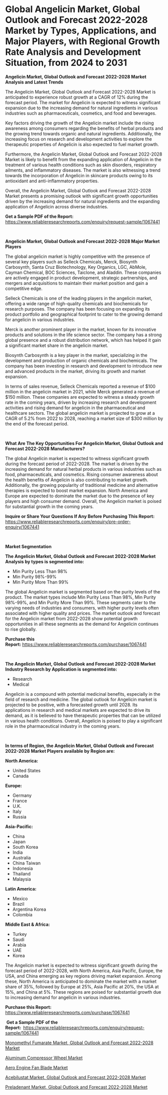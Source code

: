<p><h1>Global Angelicin Market, Global Outlook and Forecast 2022-2028 Market by Types, Applications, and Major Players, with Regional Growth Rate Analysis and Development Situation, from 2024 to 2031</h1></p><p><strong>Angelicin Market, Global Outlook and Forecast 2022-2028 Market Analysis and Latest Trends</strong></p>
<p><p>The Angelicin Market, Global Outlook and Forecast 2022-2028 Market is anticipated to experience robust growth at a CAGR of 12% during the forecast period. The market for Angelicin is expected to witness significant expansion due to the increasing demand for natural ingredients in various industries such as pharmaceuticals, cosmetics, and food and beverages.</p><p>Key factors driving the growth of the Angelicin market include the rising awareness among consumers regarding the benefits of herbal products and the growing trend towards organic and natural ingredients. Additionally, the increasing focus on research and development activities to explore the therapeutic properties of Angelicin is also expected to fuel market growth.</p><p>Furthermore, the Angelicin Market, Global Outlook and Forecast 2022-2028 Market is likely to benefit from the expanding application of Angelicin in the treatment of various health conditions such as skin disorders, respiratory ailments, and inflammatory diseases. The market is also witnessing a trend towards the incorporation of Angelicin in skincare products owing to its antioxidant and anti-inflammatory properties.</p><p>Overall, the Angelicin Market, Global Outlook and Forecast 2022-2028 Market presents a promising outlook with significant growth opportunities driven by the increasing demand for natural ingredients and the expanding application of Angelicin across diverse industries.</p></p>
<p><strong>Get a Sample PDF of the Report:&nbsp;</strong> <a href="https://www.reliableresearchreports.com/enquiry/request-sample/1067441">https://www.reliableresearchreports.com/enquiry/request-sample/1067441</a></p>
<p>&nbsp;</p>
<p><strong>Angelicin Market, Global Outlook and Forecast 2022-2028 Major Market Players</strong></p>
<p><p>The global angelicin market is highly competitive with the presence of several key players such as Selleck Chemicals, Merck, Biosynth Carbosynth, Santa Cruz Biotechnology, Key Organics, LGC, AbMole, Cayman Chemical, BOC Sciences, Taiclone, and Aladdin. These companies are actively engaged in product development, strategic partnerships, and mergers and acquisitions to maintain their market position and gain a competitive edge.</p><p>Selleck Chemicals is one of the leading players in the angelicin market, offering a wide range of high-quality chemicals and biochemicals for research purposes. The company has been focusing on expanding its product portfolio and geographical footprint to cater to the growing demand for angelicin in various industries.</p><p>Merck is another prominent player in the market, known for its innovative products and solutions in the life science sector. The company has a strong global presence and a robust distribution network, which has helped it gain a significant market share in the angelicin market.</p><p>Biosynth Carbosynth is a key player in the market, specializing in the development and production of organic chemicals and biochemicals. The company has been investing in research and development to introduce new and advanced products in the market, driving its growth and market expansion.</p><p>In terms of sales revenue, Selleck Chemicals reported a revenue of $100 million in the angelicin market in 2021, while Merck generated a revenue of $150 million. These companies are expected to witness a steady growth rate in the coming years, driven by increasing research and development activities and rising demand for angelicin in the pharmaceutical and healthcare sectors. The global angelicin market is projected to grow at a CAGR of 5.2% from 2022 to 2028, reaching a market size of $300 million by the end of the forecast period.</p></p>
<p>&nbsp;</p>
<p><strong>What Are The Key Opportunities For Angelicin Market, Global Outlook and Forecast 2022-2028 Manufacturers?</strong></p>
<p><p>The global Angelicin market is expected to witness significant growth during the forecast period of 2022-2028. The market is driven by the increasing demand for natural herbal products in various industries such as food, pharmaceuticals, and cosmetics. Rising consumer awareness about the health benefits of Angelicin is also contributing to market growth. Additionally, the growing popularity of traditional medicine and alternative therapies is expected to boost market expansion. North America and Europe are expected to dominate the market due to the presence of key players and high consumer demand. Overall, the Angelicin market is poised for substantial growth in the coming years.</p></p>
<p><strong>Inquire or Share Your Questions If Any Before Purchasing This Report:</strong> <a href="https://www.reliableresearchreports.com/enquiry/pre-order-enquiry/1067441">https://www.reliableresearchreports.com/enquiry/pre-order-enquiry/1067441</a></p>
<p>&nbsp;</p>
<p><strong>Market Segmentation</strong></p>
<p><strong>The Angelicin Market, Global Outlook and Forecast 2022-2028 Market Analysis by types is segmented into:</strong></p>
<p><ul><li>Min Purity Less Than 98%</li><li>Min Purity 98%-99%</li><li>Min Purity More Than 99%</li></ul></p>
<p><p>The global Angelicin market is segmented based on the purity levels of the product. The market types include Min Purity Less Than 98%, Min Purity 98%-99%, and Min Purity More Than 99%. These segments cater to the varying needs of industries and consumers, with higher purity levels often associated with higher quality and prices. The market outlook and forecast for the Angelicin market from 2022-2028 show potential growth opportunities in all these segments as the demand for Angelicin continues to rise globally.</p></p>
<p><strong>Purchase this Report:&nbsp;</strong><a href="https://www.reliableresearchreports.com/purchase/1067441">https://www.reliableresearchreports.com/purchase/1067441</a></p>
<p>&nbsp;</p>
<p><strong>The Angelicin Market, Global Outlook and Forecast 2022-2028 Market Industry Research by Application is segmented into:</strong></p>
<p><ul><li>Research</li><li>Medical</li></ul></p>
<p><p>Angelicin is a compound with potential medicinal benefits, especially in the field of research and medicine. The global outlook for Angelicin market is projected to be positive, with a forecasted growth until 2028. Its applications in research and medical markets are expected to drive its demand, as it is believed to have therapeutic properties that can be utilized in various health conditions. Overall, Angelicin is poised to play a significant role in the pharmaceutical industry in the coming years.</p></p>
<p>&nbsp;</p>
<p><strong>In terms of Region, the Angelicin Market, Global Outlook and Forecast 2022-2028 Market Players available by Region are:</strong></p>
<p>
    <p> <strong> North America: </strong>
        <ul>
            <li>United States</li>
            <li>Canada</li>
        </ul>
        </p> 
    <p> <strong> Europe: </strong>
        <ul>
            <li>Germany</li>
            <li>France</li>
            <li>U.K.</li>
            <li>Italy</li>
            <li>Russia</li>
        </ul>
        </p> 
    <p> <strong> Asia-Pacific: </strong>
        <ul>
            <li>China</li>
            <li>Japan</li>
            <li>South Korea</li>
            <li>India</li>
            <li>Australia</li>
            <li>China Taiwan</li>
            <li>Indonesia</li>
            <li>Thailand</li>
            <li>Malaysia</li>
        </ul>
        </p> 
    <p> <strong> Latin America: </strong>
        <ul>
            <li>Mexico</li>
            <li>Brazil</li>
            <li>Argentina Korea</li>
            <li>Colombia</li>
        </ul>
        </p> 
    <p> <strong> Middle East & Africa: </strong>
        <ul>
            <li>Turkey</li>
            <li>Saudi</li>
            <li>Arabia</li>
            <li>UAE</li>
            <li>Korea</li>
        </ul>
    </p>
    </p>
<p><p>The Angelicin market is expected to witness significant growth during the forecast period of 2022-2028, with North America, Asia Pacific, Europe, the USA, and China emerging as key regions driving market expansion. Among these, North America is anticipated to dominate the market with a market share of 35%, followed by Europe at 25%, Asia Pacific at 20%, the USA at 15%, and China at 5%. These regions are poised for substantial growth due to increasing demand for angelicin in various industries.</p></p>
<p><strong>Purchase this Report: </strong><a href="https://www.reliableresearchreports.com/purchase/1067441">https://www.reliableresearchreports.com/purchase/1067441</a></p>
<p>&nbsp;<strong>Get a Sample PDF of the Report:&nbsp;&nbsp;</strong><a href="https://www.reliableresearchreports.com/enquiry/request-sample/1067441">https://www.reliableresearchreports.com/enquiry/request-sample/1067441</a></p>
<p><strong></strong></p>
<p><p><a href="https://github.com/gdfhhhj/Market-Research-Report-List-3/blob/main/monomethyl-fumarate-market-global-outlook-and-forecast-2022-2028-market.md">Monomethyl Fumarate Market, Global Outlook and Forecast 2022-2028 Market</a></p><p><a href="https://issuu.com/reportprime-2/docs/aluminum-compressor-wheel-market-size-2030.pptx">Aluminum Compressor Wheel Market</a></p><p><a href="https://issuu.com/reportprime-2/docs/aero-engine-fan-blade-market-size-2030.pptx">Aero Engine Fan Blade Market</a></p><p><a href="https://github.com/julyju69/Market-Research-Report-List-1/blob/main/acebilustat-market-global-outlook-and-forecast-2022-2028-market.md">Acebilustat Market, Global Outlook and Forecast 2022-2028 Market</a></p><p><a href="https://github.com/RichRobinson5/Market-Research-Report-List-3/blob/main/preladenant-market-global-outlook-and-forecast-2022-2028-market.md">Preladenant Market, Global Outlook and Forecast 2022-2028 Market</a></p></p>